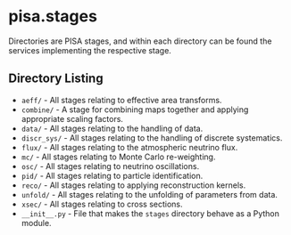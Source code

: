 # pisa.stages

Directories are PISA stages, and within each directory can be found the services implementing the respective stage.


## Directory Listing

* `aeff/` - All stages relating to effective area transforms.
* `combine/` - A stage for combining maps together and applying appropriate scaling factors. 
* `data/` - All stages relating to the handling of data.
* `discr_sys/` - All stages relating to the handling of discrete systematics.
* `flux/` - All stages relating to the atmospheric neutrino flux.
* `mc/` - All stages relating to Monte Carlo re-weighting.
* `osc/` - All stages relating to neutrino oscillations. 
* `pid/` - All stages relating to particle identification.
* `reco/` - All stages relating to applying reconstruction kernels.
* `unfold/` - All stages relating to the unfolding of parameters from data.
* `xsec/` - All stages relating to cross sections.
* `__init__.py` - File that makes the `stages` directory behave as a Python module.